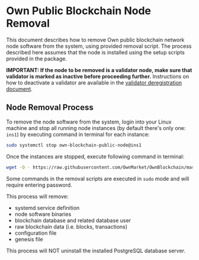 # Own Public Blockchain Node Removal

This document describes how to remove Own public blockchain network node software from the system, using provided removal script.
The process described here assumes that the node is installed using the setup scripts provided in the package.

**IMPORTANT: If the node to be removed is a validator node, make sure that validator is marked as inactive before proceeding further.** Instructions on how to deactivate a validator are available in the [validator deregistration document](ValidatorDeregistration.md).


## Node Removal Process

To remove the node software from the system, login into your Linux machine and stop all running node instances (by default there's only one: `ins1`) by executing command in terminal for each instance:

```bash
sudo systemctl stop own-blockchain-public-node@ins1
```

Once the instances are stopped, execute following command in terminal:

```bash
wget -O - https://raw.githubusercontent.com/OwnMarket/OwnBlockchain/master/Docs/Nodes/remove_linux_node.sh | bash
```

Some commands in the removal scripts are executed in `sudo` mode and will require entering password.

This process will remove:
- systemd service definition
- node software binaries
- blockchain database and related database user
- raw blockchain data (i.e. blocks, transactions)
- configuration file
- genesis file

This process will NOT uninstall the installed PostgreSQL database server.
